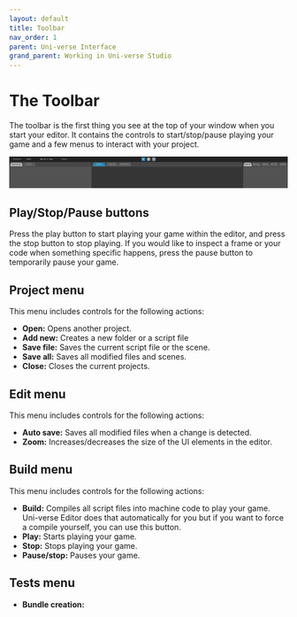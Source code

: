 ```yaml
---
layout: default
title: Toolbar
nav_order: 1
parent: Uni-verse Interface
grand_parent: Working in Uni-verse Studio
---
```

# The Toolbar

The toolbar is the first thing you see at the top of your window when you start your editor. It contains the controls to start/stop/pause playing your game and a few menus to interact with your project.

![Toolbar](/content/images/toolbar.png)

## Play/Stop/Pause buttons

Press the play button to start playing your game within the editor, and press the stop button to stop playing. If you would like to inspect a frame or your code when something specific happens, press the pause button to temporarily pause your game.

## Project menu

This menu includes controls for the following actions:

- **Open:** Opens another project.
- **Add new:** Creates a new folder or a script file
- **Save file:** Saves the current script file or the scene.
- **Save all:** Saves all modified files and scenes.
- **Close:** Closes the current projects.

## Edit menu

This menu includes controls for the following actions:

- **Auto save:** Saves all modified files when a change is detected.
- **Zoom:** Increases/decreases the size of the UI elements in the editor.

## Build menu

This menu includes controls for the following actions:

- **Build:** Compiles all script files into machine code to play your game. Uni-verse Editor does that automatically for you but if you want to force a compile yourself, you can use this button.
- **Play:** Starts playing your game.
- **Stop:** Stops playing your game.
- **Pause/stop:** Pauses your game.

## Tests menu

- **Bundle creation:**